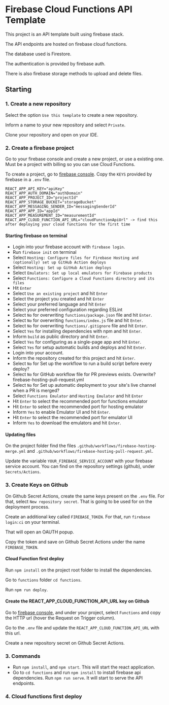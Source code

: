 # Firebase Cloud Functions API Template

This project is an API template built using firebase stack.

The API endpoints are hosted on firebase cloud functions.

The database used is Firestore.

The authentication is provided by firebase auth.

There is also firebase storage methods to upload and delete files.

## Starting

### 1. Create a new repository

Select the option `Use this template` to create a new repository.

Inform a name to your new repository and select `Private`.

Clone your repository and open on your IDE.

### 2. Create a firebase project

Go to your firebase console and create a new project, or use a existing one. Must be a project with billing so you can use Cloud Functions.

To create a project, go to [firebase console](https://console.firebase.google.com/). Copy the `KEYS` provided by firebase in a `.env` file.

```env
REACT_APP_API_KEY="apiKey"
REACT_APP_AUTH_DOMAIN="authDomain"
REACT_APP_PROJECT_ID="projectId"
REACT_APP_STORAGE_BUCKET="storageBucket"
REACT_APP_MESSAGING_SENDER_ID="messagingSenderId"
REACT_APP_APP_ID="appId"
REACT_APP_MEASUREMENT_ID="measurementId"
REACT_APP_CLOUD_FUNCTION_API_URL="cloudFunctionApiUrl" -> find this after deploying your cloud functions for the first time
```

#### Starting firebase on terminal

- Login into your firebase account with `firebase login`.
- Run `firebase init` on terminal
- Select `Hosting: Configure files for Firebase Hosting and (optionally) set up GitHub Action deploys`
- Select `Hosting: Set up GitHub Action deploys`
- Select `Emulators: Set up local emulators for Firebase products`
- Select `Functions: Configure a Cloud Functions directory and its files`
- Hit `Enter`
- Select `Use an existing project` and hit `Enter`
- Select the project you created and hit `Enter`
- Select your preferred language and hit `Enter`
- Select your preferred configuration regarding ESLint
- Select `No` for overwriting `functions/package.json` file and hit `Enter`.
- Select `No` for overwriting `functions/index.js` file and hit `Enter`.
- Select `No` for overwriting `functions/.gitignore` file and hit `Enter`.
- Select `Yes` for installing dependencies with npm and hit `Enter`.
- Inform `build` as public directory and hit `Enter`.
- Select `Yes` for configuring as a single-page app and hit `Enter`.
- Select `Yes` for setup automatic builds and deploys and hit `Enter`.
- Login into your account.
- Inform the repository created for this project and hit `Enter`.
- Select `No` for Set up the workflow to run a build script before every deploy?
- Select `No` for GitHub workflow file for PR previews exists. Overwrite? firebase-hosting-pull-request.yml
- Select `No` for Set up automatic deployment to your site's live channel when a PR is merged?
- Select `Functions Emulator` and `Hosting Emulator` and hit `Enter`
- Hit `Enter` to select the recommended port for functions emulator
- Hit `Enter` to select the recommended port for hosting emulator
- Inform `Yes` to enable Emulator UI and hit `Enter`.
- Hit `Enter` to select the recommended port for emulator UI
- Inform `Yes` to download the emulators and hit `Enter`.

#### Updating files

On the project folder find the files `.github/workflows/firebase-hosting-merge.yml` and `.github/workflows/firebase-hosting-pull-request.yml`.

Update the variable `YOUR_FIREBASE_SERVICE_ACCOUNT` with your firebase service account. You can find on the repository settings (github), under `Secrets/Actions`.

### 3. Create Keys on Github

On Github Secret Actions, create the same keys present on the `.env` file. For that, select `New repository secret`. That is going to be used for on the deployment process.

Create an additional key called `FIREBASE_TOKEN`. For that, run `firebase login:ci` on your terminal.

That will open an OAUTH popup.

Copy the token and save on Github Secret Actions under the name `FIREBASE_TOKEN`.

#### Cloud Function first deploy

Run `npm install` on the project root folder to install the dependencies.

Go to `functions` folder `cd functions`.

Run `npm run deploy`.

#### Create the REACT_APP_CLOUD_FUNCTION_API_URL key on Github

Go to [firebase console](https://console.firebase.google.com/), and under your project, select `Functions` and copy the HTTP url (hover the Request on Trigger column).

Go to the `.env` file and update the `REACT_APP_CLOUD_FUNCTION_API_URL` with this url.

Create a new repository secret on Github Secret Actions.

### 3. Commands

- Run `npm install`, and `npm start`. This will start the react application.
- Go to `cd functions` and run `npm install` to install firebase api dependencies. Run `npm run serve`. It will start to serve the API endpoints.

### 4. Cloud functions first deploy
